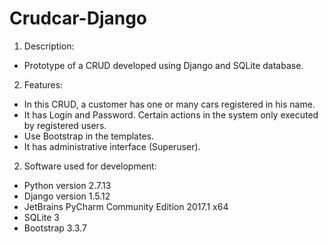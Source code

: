 # Crudcar-Django

1. Description:
- Prototype of a CRUD developed using Django and SQLite database.

2. Features:
- In this CRUD, a customer has one or many cars registered in his name.
- It has  Login  and Password. Certain actions in the system only executed by registered users.
- Use  Bootstrap  in the templates.
- It has administrative interface (Superuser).

2.  Software  used for development:
- Python version 2.7.13
- Django version 1.5.12
- JetBrains PyCharm Community Edition 2017.1 x64 
- SQLite 3
- Bootstrap 3.3.7
